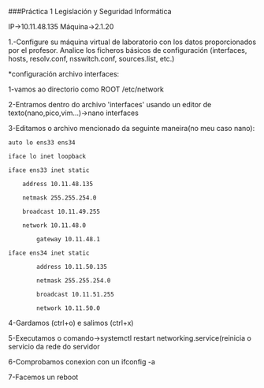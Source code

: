 ###Práctica 1 Legislación y Seguridad Informática

IP->10.11.48.135
Máquina->2.1.20

1.-Configure su máquina virtual de laboratorio con los datos proporcionados por el profesor. Analice los ficheros básicos de configuración (interfaces, hosts, resolv.conf, nsswitch.conf, sources.list, etc.)

*configuración archivo interfaces:

1-vamos ao directorio como ROOT /etc/network

2-Entramos dentro do archivo 'interfaces' usando un editor de texto(nano,pico,vim...)->nano interfaces

3-Editamos o archivo mencionado da seguinte maneira(no meu caso nano):

	auto lo ens33 ens34
 
	iface lo inet loopback
 
	iface ens33 inet static
 
  		address 10.11.48.135
    
  		netmask 255.255.254.0
    
   		broadcast 10.11.49.255
     
   		network 10.11.48.0
     
    		gateway 10.11.48.1
     
  	iface ens34 inet static
  
     		address 10.11.50.135
      
     		netmask 255.255.254.0
      
     		broadcast 10.11.51.255
      
     		network 10.11.50.0
      
4-Gardamos (ctrl+o) e salimos (ctrl+x)

5-Executamos o comando->systemctl restart networking.service(reinicia o servicio da rede do servidor

6-Comprobamos conexion con un ifconfig -a

7-Facemos un reboot



